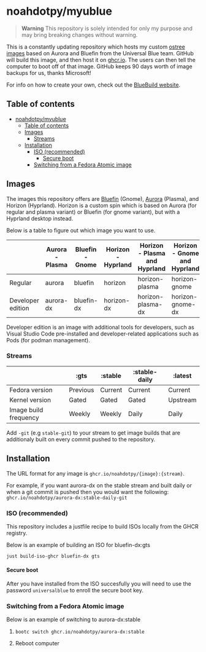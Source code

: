 # noahdotpy/myublue

> **Warning** This repository is solely intended for only my purpose and may bring breaking changes without warning.

This is a constantly updating repository which hosts my custom [ostree images](https://fedoraproject.org/wiki/Changes/OstreeNativeContainerStable) based on Aurora and Bluefin from the Universal Blue team.
GitHub will build this image, and then host it on [ghcr.io](https://github.com/features/packages).
The users can then tell the computer to boot off of that image.
GitHub keeps 90 days worth of image backups for us, thanks Microsoft!

For info on how to create your own, check out the [BlueBuild website](https://blue-build.org).

## Table of contents

- [noahdotpy/myublue](#noahdotpymyublue)
  - [Table of contents](#table-of-contents)
  - [Images](#images)
    - [Streams](#streams)
  - [Installation](#installation)
    - [ISO (recommended)](#iso-recommended)
      - [Secure boot](#secure-boot)
    - [Switching from a Fedora Atomic image](#switching-from-a-fedora-atomic-image)

## Images

The images this repository offers are [Bluefin](https://projectbluefin.io) (Gnome), [Aurora](https://getaurora.dev) (Plasma), and Horizon (Hyprland). Horizon is a custom spin which is based on Aurora (for regular and plasma variant) or Bluefin (for gnome variant), but with a Hyprland desktop instead.

Below is a table to figure out which image you want to use.

|                   | Aurora - Plasma | Bluefin - Gnome | Horizon - Hyprland | Horizon - Plasma and Hyprland | Horizon - Gnome and Hyprland |
| ----------------- | --------------- | --------------- | ------------------ | ----------------------------- | ---------------------------- |
| Regular           | aurora          | bluefin         | horizon            | horizon-plasma                | horizon-gnome                |
| Developer edition | aurora-dx       | bluefin-dx      | horizon-dx         | horizon-plasma-dx             | horizon-gnome-dx             |

Developer edition is an image with additional tools for developers, such as Visual Studio Code pre-installed and developer-related applications such as Pods (for podman management).

### Streams

|                       | :gts     | :stable | :stable-daily | :latest  |
| --------------------- | -------- | ------- | ------------- | -------- |
| Fedora version        | Previous | Current | Current       | Current  |
| Kernel version        | Gated    | Gated   | Gated         | Upstream |
| Image build frequency | Weekly   | Weekly  | Daily         | Daily    |

Add `-git` (e.g `stable-git`) to your stream to get image builds that are additionaly built on every commit pushed to the repository.

## Installation

The URL format for any image is `ghcr.io/noahdotpy/{image}:{stream}`.

For example, if you want aurora-dx on the stable stream and built daily or when a git commit is pushed then you would want the following: `ghcr.io/noahdotpy/aurora-dx:stable-daily-git`

### ISO (recommended)

This repository includes a justfile recipe to build ISOs locally from the GHCR registry.

Below is an example of building an ISO for bluefin-dx:gts

```bash
just build-iso-ghcr bluefin-dx gts
```

#### Secure boot

After you have installed from the ISO succesfully you will need to use the password `universalblue` to enroll the secure boot key.

### Switching from a Fedora Atomic image

Below is an example of switching to aurora-dx:stable

1. `bootc switch ghcr.io/noahdotpy/aurora-dx:stable`

2. Reboot computer
